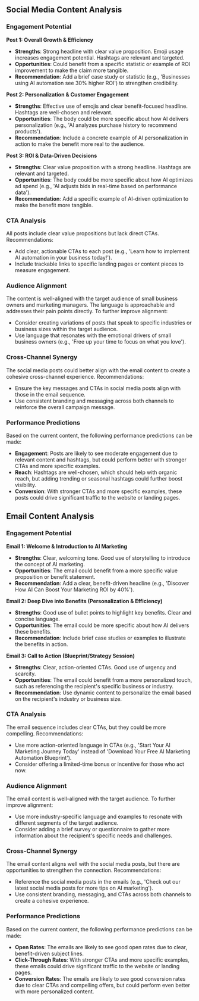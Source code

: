 ## Social Media Content Analysis

### Engagement Potential

**Post 1: Overall Growth & Efficiency**
- **Strengths**: Strong headline with clear value proposition. Emoji usage increases engagement potential. Hashtags are relevant and targeted.
- **Opportunities**: Could benefit from a specific statistic or example of ROI improvement to make the claim more tangible.
- **Recommendation**: Add a brief case study or statistic (e.g., 'Businesses using AI automation see 30% higher ROI') to strengthen credibility.

**Post 2: Personalization & Customer Engagement**
- **Strengths**: Effective use of emojis and clear benefit-focused headline. Hashtags are well-chosen and relevant.
- **Opportunities**: The body could be more specific about how AI delivers personalization (e.g., 'AI analyzes purchase history to recommend products').
- **Recommendation**: Include a concrete example of AI personalization in action to make the benefit more real to the audience.

**Post 3: ROI & Data-Driven Decisions**
- **Strengths**: Clear value proposition with a strong headline. Hashtags are relevant and targeted.
- **Opportunities**: The body could be more specific about how AI optimizes ad spend (e.g., 'AI adjusts bids in real-time based on performance data').
- **Recommendation**: Add a specific example of AI-driven optimization to make the benefit more tangible.

### CTA Analysis

All posts include clear value propositions but lack direct CTAs. Recommendations:
- Add clear, actionable CTAs to each post (e.g., 'Learn how to implement AI automation in your business today!').
- Include trackable links to specific landing pages or content pieces to measure engagement.

### Audience Alignment

The content is well-aligned with the target audience of small business owners and marketing managers. The language is approachable and addresses their pain points directly. To further improve alignment:
- Consider creating variations of posts that speak to specific industries or business sizes within the target audience.
- Use language that resonates with the emotional drivers of small business owners (e.g., 'Free up your time to focus on what you love').

### Cross-Channel Synergy

The social media posts could better align with the email content to create a cohesive cross-channel experience. Recommendations:
- Ensure the key messages and CTAs in social media posts align with those in the email sequence.
- Use consistent branding and messaging across both channels to reinforce the overall campaign message.

### Performance Predictions

Based on the current content, the following performance predictions can be made:
- **Engagement**: Posts are likely to see moderate engagement due to relevant content and hashtags, but could perform better with stronger CTAs and more specific examples.
- **Reach**: Hashtags are well-chosen, which should help with organic reach, but adding trending or seasonal hashtags could further boost visibility.
- **Conversion**: With stronger CTAs and more specific examples, these posts could drive significant traffic to the website or landing pages.

## Email Content Analysis

### Engagement Potential

**Email 1: Welcome & Introduction to AI Marketing**
- **Strengths**: Clear, welcoming tone. Good use of storytelling to introduce the concept of AI marketing.
- **Opportunities**: The email could benefit from a more specific value proposition or benefit statement.
- **Recommendation**: Add a clear, benefit-driven headline (e.g., 'Discover How AI Can Boost Your Marketing ROI by 40%').

**Email 2: Deep Dive into Benefits (Personalization & Efficiency)**
- **Strengths**: Good use of bullet points to highlight key benefits. Clear and concise language.
- **Opportunities**: The email could be more specific about how AI delivers these benefits.
- **Recommendation**: Include brief case studies or examples to illustrate the benefits in action.

**Email 3: Call to Action (Blueprint/Strategy Session)**
- **Strengths**: Clear, action-oriented CTAs. Good use of urgency and scarcity.
- **Opportunities**: The email could benefit from a more personalized touch, such as referencing the recipient's specific business or industry.
- **Recommendation**: Use dynamic content to personalize the email based on the recipient's industry or business size.

### CTA Analysis

The email sequence includes clear CTAs, but they could be more compelling. Recommendations:
- Use more action-oriented language in CTAs (e.g., 'Start Your AI Marketing Journey Today' instead of 'Download Your Free AI Marketing Automation Blueprint').
- Consider offering a limited-time bonus or incentive for those who act now.

### Audience Alignment

The email content is well-aligned with the target audience. To further improve alignment:
- Use more industry-specific language and examples to resonate with different segments of the target audience.
- Consider adding a brief survey or questionnaire to gather more information about the recipient's specific needs and challenges.

### Cross-Channel Synergy

The email content aligns well with the social media posts, but there are opportunities to strengthen the connection. Recommendations:
- Reference the social media posts in the emails (e.g., 'Check out our latest social media posts for more tips on AI marketing').
- Use consistent branding, messaging, and CTAs across both channels to create a cohesive experience.

### Performance Predictions

Based on the current content, the following performance predictions can be made:
- **Open Rates**: The emails are likely to see good open rates due to clear, benefit-driven subject lines.
- **Click-Through Rates**: With stronger CTAs and more specific examples, these emails could drive significant traffic to the website or landing pages.
- **Conversion Rates**: The emails are likely to see good conversion rates due to clear CTAs and compelling offers, but could perform even better with more personalized content.